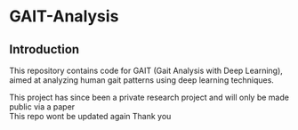 # GAIT-Analysis

## Introduction
This repository contains code for GAIT (Gait Analysis with Deep Learning), aimed at analyzing human gait patterns using deep learning techniques.

This project has since been a private research project and will only be made public via a paper \
This repo wont be updated again Thank you
